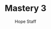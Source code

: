 ---
image: /assets/img/kl/kl_mastery_3.png
title: Mastery 3
number: 3
categories:
  - Meditations
  - Mastery
author: Hope Staff
notes: Mastery 3
embed: >-
  EMBED_GOES_HERE
transcript: >-
  SOME LINES OF TEXT START HERE
---